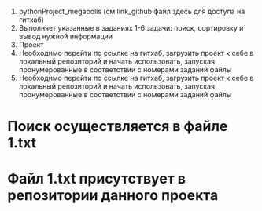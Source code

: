 1. pythonProject_megapolis (см link_github файл здесь для доступа на гитхаб)
2. Выполняет указанные в заданиях 1-6 задачи: поиск, сортировку
и вывод нужной информации
4. Проект
5. Необходимо перейти по ссылке на гитхаб,
загрузить проект к себе в локальный репозиторий и начать использовать,
запуская пронумерованные в соответствии с номерами заданий файлы
6. Необходимо перейти по ссылке на гитхаб,
загрузить проект к себе в локальный репозиторий и начать использовать,
запуская пронумерованные в соответствии с номерами заданий файлы

# Поиск осуществляется в файле 1.txt
# Файл 1.txt присутствует в репозитории данного проекта
